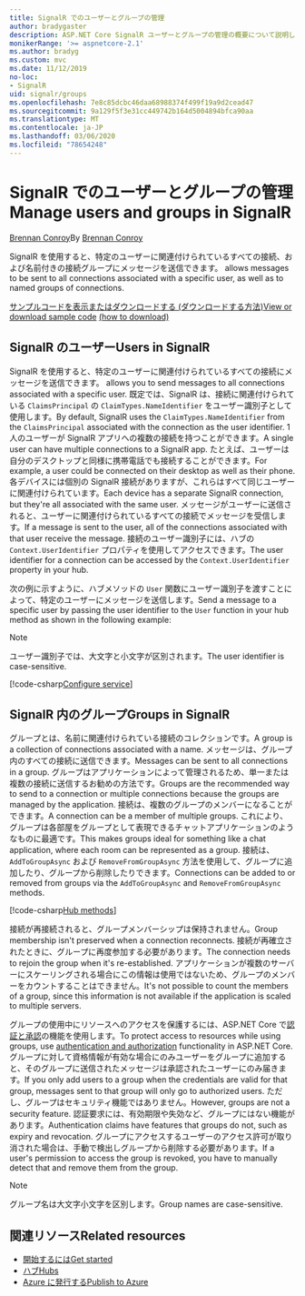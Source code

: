 ```yaml
---
title: SignalR でのユーザーとグループの管理
author: bradygaster
description: ASP.NET Core SignalR ユーザーとグループの管理の概要について説明します。
monikerRange: '>= aspnetcore-2.1'
ms.author: bradyg
ms.custom: mvc
ms.date: 11/12/2019
no-loc:
- SignalR
uid: signalr/groups
ms.openlocfilehash: 7e8c85dcbc46daa68988374f499f19a9d2cead47
ms.sourcegitcommit: 9a129f5f3e31cc449742b164d5004894bfca90aa
ms.translationtype: MT
ms.contentlocale: ja-JP
ms.lasthandoff: 03/06/2020
ms.locfileid: "78654248"
---
```

# <a name="manage-users-and-groups-in-opno-locsignalr"></a><span data-ttu-id="9dc93-103">SignalR でのユーザーとグループの管理</span><span class="sxs-lookup"><span data-stu-id="9dc93-103">Manage users and groups in SignalR</span></span>

<span data-ttu-id="9dc93-104">[Brennan Conroy](https://github.com/BrennanConroy)</span><span class="sxs-lookup"><span data-stu-id="9dc93-104">By [Brennan Conroy](https://github.com/BrennanConroy)</span></span>

SignalR<span data-ttu-id="9dc93-105"> を使用すると、特定のユーザーに関連付けられているすべての接続、および名前付きの接続グループにメッセージを送信できます。</span><span class="sxs-lookup"><span data-stu-id="9dc93-105"> allows messages to be sent to all connections associated with a specific user, as well as to named groups of connections.</span></span>

<span data-ttu-id="9dc93-106">[サンプルコードを表示またはダウンロード](https://github.com/dotnet/AspNetCore.Docs/tree/master/aspnetcore/signalr/groups/sample/)[する (ダウンロードする方法)](xref:index#how-to-download-a-sample)</span><span class="sxs-lookup"><span data-stu-id="9dc93-106">[View or download sample code](https://github.com/dotnet/AspNetCore.Docs/tree/master/aspnetcore/signalr/groups/sample/) [(how to download)](xref:index#how-to-download-a-sample)</span></span>

## <a name="users-in-opno-locsignalr"></a><span data-ttu-id="9dc93-107">SignalR のユーザー</span><span class="sxs-lookup"><span data-stu-id="9dc93-107">Users in SignalR</span></span>

SignalR<span data-ttu-id="9dc93-108"> を使用すると、特定のユーザーに関連付けられているすべての接続にメッセージを送信できます。</span><span class="sxs-lookup"><span data-stu-id="9dc93-108"> allows you to send messages to all connections associated with a specific user.</span></span> <span data-ttu-id="9dc93-109">既定では、SignalR は、接続に関連付けられている `ClaimsPrincipal` の `ClaimTypes.NameIdentifier` をユーザー識別子として使用します。</span><span class="sxs-lookup"><span data-stu-id="9dc93-109">By default, SignalR uses the `ClaimTypes.NameIdentifier` from the `ClaimsPrincipal` associated with the connection as the user identifier.</span></span> <span data-ttu-id="9dc93-110">1人のユーザーが SignalR アプリへの複数の接続を持つことができます。</span><span class="sxs-lookup"><span data-stu-id="9dc93-110">A single user can have multiple connections to a SignalR app.</span></span> <span data-ttu-id="9dc93-111">たとえば、ユーザーは自分のデスクトップと同様に携帯電話でも接続することができます。</span><span class="sxs-lookup"><span data-stu-id="9dc93-111">For example, a user could be connected on their desktop as well as their phone.</span></span> <span data-ttu-id="9dc93-112">各デバイスには個別の SignalR 接続がありますが、これらはすべて同じユーザーに関連付けられています。</span><span class="sxs-lookup"><span data-stu-id="9dc93-112">Each device has a separate SignalR connection, but they're all associated with the same user.</span></span> <span data-ttu-id="9dc93-113">メッセージがユーザーに送信されると、ユーザーに関連付けられているすべての接続でメッセージを受信します。</span><span class="sxs-lookup"><span data-stu-id="9dc93-113">If a message is sent to the user, all of the connections associated with that user receive the message.</span></span> <span data-ttu-id="9dc93-114">接続のユーザー識別子には、ハブの `Context.UserIdentifier` プロパティを使用してアクセスできます。</span><span class="sxs-lookup"><span data-stu-id="9dc93-114">The user identifier for a connection can be accessed by the `Context.UserIdentifier` property in your hub.</span></span>

<span data-ttu-id="9dc93-115">次の例に示すように、ハブメソッドの `User` 関数にユーザー識別子を渡すことによって、特定のユーザーにメッセージを送信します。</span><span class="sxs-lookup"><span data-stu-id="9dc93-115">Send a message to a specific user by passing the user identifier to the `User` function in your hub method as shown in the following example:</span></span>

> [!NOTE]
> <span data-ttu-id="9dc93-116">ユーザー識別子では、大文字と小文字が区別されます。</span><span class="sxs-lookup"><span data-stu-id="9dc93-116">The user identifier is case-sensitive.</span></span>

[!code-csharp[Configure service](groups/sample/hubs/chathub.cs?range=29-32)]

## <a name="groups-in-opno-locsignalr"></a><span data-ttu-id="9dc93-117">SignalR 内のグループ</span><span class="sxs-lookup"><span data-stu-id="9dc93-117">Groups in SignalR</span></span>

<span data-ttu-id="9dc93-118">グループとは、名前に関連付けられている接続のコレクションです。</span><span class="sxs-lookup"><span data-stu-id="9dc93-118">A group is a collection of connections associated with a name.</span></span> <span data-ttu-id="9dc93-119">メッセージは、グループ内のすべての接続に送信できます。</span><span class="sxs-lookup"><span data-stu-id="9dc93-119">Messages can be sent to all connections in a group.</span></span> <span data-ttu-id="9dc93-120">グループはアプリケーションによって管理されるため、単一または複数の接続に送信するお勧めの方法です。</span><span class="sxs-lookup"><span data-stu-id="9dc93-120">Groups are the recommended way to send to a connection or multiple connections because the groups are managed by the application.</span></span> <span data-ttu-id="9dc93-121">接続は、複数のグループのメンバーになることができます。</span><span class="sxs-lookup"><span data-stu-id="9dc93-121">A connection can be a member of multiple groups.</span></span> <span data-ttu-id="9dc93-122">これにより、グループは各部屋をグループとして表現できるチャットアプリケーションのようなものに最適です。</span><span class="sxs-lookup"><span data-stu-id="9dc93-122">This makes groups ideal for something like a chat application, where each room can be represented as a group.</span></span> <span data-ttu-id="9dc93-123">接続は、`AddToGroupAsync` および `RemoveFromGroupAsync` 方法を使用して、グループに追加したり、グループから削除したりできます。</span><span class="sxs-lookup"><span data-stu-id="9dc93-123">Connections can be added to or removed from groups via the `AddToGroupAsync` and `RemoveFromGroupAsync` methods.</span></span>

[!code-csharp[Hub methods](groups/sample/hubs/chathub.cs?range=15-27)]

<span data-ttu-id="9dc93-124">接続が再接続されると、グループメンバーシップは保持されません。</span><span class="sxs-lookup"><span data-stu-id="9dc93-124">Group membership isn't preserved when a connection reconnects.</span></span> <span data-ttu-id="9dc93-125">接続が再確立されたときに、グループに再度参加する必要があります。</span><span class="sxs-lookup"><span data-stu-id="9dc93-125">The connection needs to rejoin the group when it's re-established.</span></span> <span data-ttu-id="9dc93-126">アプリケーションが複数のサーバーにスケーリングされる場合にこの情報は使用ではないため、グループのメンバーをカウントすることはできません。</span><span class="sxs-lookup"><span data-stu-id="9dc93-126">It's not possible to count the members of a group, since this information is not available if the application is scaled to multiple servers.</span></span>

<span data-ttu-id="9dc93-127">グループの使用中にリソースへのアクセスを保護するには、ASP.NET Core で[認証と承認](xref:signalr/authn-and-authz)の機能を使用します。</span><span class="sxs-lookup"><span data-stu-id="9dc93-127">To protect access to resources while using groups, use [authentication and authorization](xref:signalr/authn-and-authz) functionality in ASP.NET Core.</span></span> <span data-ttu-id="9dc93-128">グループに対して資格情報が有効な場合にのみユーザーをグループに追加すると、そのグループに送信されたメッセージは承認されたユーザーにのみ届きます。</span><span class="sxs-lookup"><span data-stu-id="9dc93-128">If you only add users to a group when the credentials are valid for that group, messages sent to that group will only go to authorized users.</span></span> <span data-ttu-id="9dc93-129">ただし、グループはセキュリティ機能ではありません。</span><span class="sxs-lookup"><span data-stu-id="9dc93-129">However, groups are not a security feature.</span></span> <span data-ttu-id="9dc93-130">認証要求には、有効期限や失効など、グループにはない機能があります。</span><span class="sxs-lookup"><span data-stu-id="9dc93-130">Authentication claims have features that groups do not, such as expiry and revocation.</span></span> <span data-ttu-id="9dc93-131">グループにアクセスするユーザーのアクセス許可が取り消された場合は、手動で検出しグループから削除する必要があります。</span><span class="sxs-lookup"><span data-stu-id="9dc93-131">If a user's permission to access the group is revoked, you have to manually detect that and remove them from the group.</span></span>

> [!NOTE]
> <span data-ttu-id="9dc93-132">グループ名は大文字小文字を区別します。</span><span class="sxs-lookup"><span data-stu-id="9dc93-132">Group names are case-sensitive.</span></span>

## <a name="related-resources"></a><span data-ttu-id="9dc93-133">関連リソース</span><span class="sxs-lookup"><span data-stu-id="9dc93-133">Related resources</span></span>

* [<span data-ttu-id="9dc93-134">開始するには</span><span class="sxs-lookup"><span data-stu-id="9dc93-134">Get started</span></span>](xref:tutorials/signalr)
* [<span data-ttu-id="9dc93-135">ハブ</span><span class="sxs-lookup"><span data-stu-id="9dc93-135">Hubs</span></span>](xref:signalr/hubs)
* [<span data-ttu-id="9dc93-136">Azure に発行する</span><span class="sxs-lookup"><span data-stu-id="9dc93-136">Publish to Azure</span></span>](xref:signalr/publish-to-azure-web-app)
